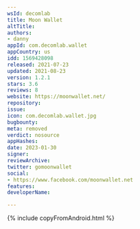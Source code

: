 ```yaml
---
wsId: decomlab
title: Moon Wallet
altTitle: 
authors:
- danny
appId: com.decomlab.wallet
appCountry: us
idd: 1569428098
released: 2021-07-23
updated: 2021-08-23
version: 1.2.1
stars: 3.6
reviews: 8
website: https://moonwallet.net/
repository: 
issue: 
icon: com.decomlab.wallet.jpg
bugbounty: 
meta: removed
verdict: nosource
appHashes: 
date: 2023-01-30
signer: 
reviewArchive: 
twitter: gomoonwallet
social:
- https://www.facebook.com/moonwallet.net
features: 
developerName: 

---
```


{% include copyFromAndroid.html %}
